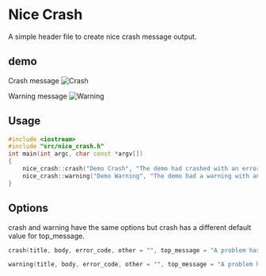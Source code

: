 # Nice Crash
A simple header file to create nice crash message output.

## demo
Crash message
![Crash](https://raw.githubusercontent.com/lewisevans2007/nice_crash/master/doc/crash.png)

Warning message
![Warning](https://raw.githubusercontent.com/lewisevans2007/nice_crash/master/doc/warning.png)

## Usage
```cpp
#include <iostream>
#include "src/nice_crash.h"
int main(int argc, char const *argv[])
{
    nice_crash::crash("Demo Crash", "The demo had crashed with an error code" ,"DEMO_CRASH_ERROR_CODE", "The demo crashed");
    nice_crash::warning("Demo Warning", "The demo had a warning with an warning code" ,"DEMO_WARNING_CODE", "The demo had a warning");
}
```

## Options
crash and warning have the same options but crash has a different default value for top_message.
```cpp
crash(title, body, error_code, other = "", top_message = "A problem has occurred and the program has crashed.", border = "-" , date_time = true)
```
```cpp
warning(title, body, error_code, other = "", top_message = "A problem has occurred and the program has issued a warning.", border = "-" , date_time = true)
```
